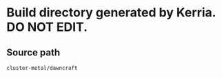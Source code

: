 # Build directory generated by Kerria. **DO NOT EDIT.**

## Source path
```
cluster-metal/dawncraft
```
